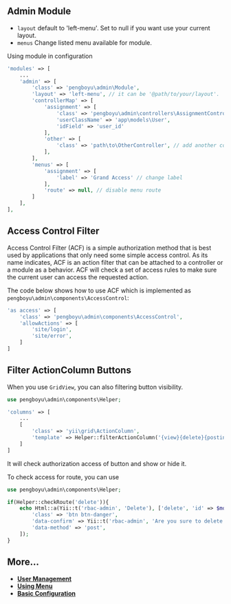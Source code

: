 Admin Module
------------
- `layout` default to 'left-menu'. Set to null if you want use your current layout.
- `menus` Change listed menu available for module.

Using module in configuration

```php
'modules' => [
    ...
    'admin' => [
        'class' => 'pengboyu\admin\Module',
        'layout' => 'left-menu', // it can be '@path/to/your/layout'.
        'controllerMap' => [
            'assignment' => [
                'class' => 'pengboyu\admin\controllers\AssignmentController',
                'userClassName' => 'app\models\User',
                'idField' => 'user_id'
            ],
            'other' => [
                'class' => 'path\to\OtherController', // add another controller
            ],
        ],
        'menus' => [
            'assignment' => [
                'label' => 'Grand Access' // change label
            ],
            'route' => null, // disable menu route
        ]
	],
],
```

Access Control Filter
---------------------
Access Control Filter (ACF) is a simple authorization method that is best used by applications that only need some simple access control.
As its name indicates, ACF is an action filter that can be attached to a controller or a module as a behavior.
ACF will check a set of access rules to make sure the current user can access the requested action.

The code below shows how to use ACF which is implemented as `pengboyu\admin\components\AccessControl`:

```php
'as access' => [
    'class' => 'pengboyu\admin\components\AccessControl',
    'allowActions' => [
        'site/login',
        'site/error',
    ]
]
```

Filter ActionColumn Buttons
---------------------------
When you use `GridView`, you can also filtering button visibility.
```php
use pengboyu\admin\components\Helper;

'columns' => [
    ...
    [
        'class' => 'yii\grid\ActionColumn',
        'template' => Helper::filterActionColumn('{view}{delete}{posting}'),
    ]
]
```
It will check authorization access of button and show or hide it.

To check access for route, you can use
```php
use pengboyu\admin\components\Helper;

if(Helper::checkRoute('delete')){
    echo Html::a(Yii::t('rbac-admin', 'Delete'), ['delete', 'id' => $model->name], [
        'class' => 'btn btn-danger',
        'data-confirm' => Yii::t('rbac-admin', 'Are you sure to delete this item?'),
        'data-method' => 'post',
    ]);
}

```

More...
---------------

- [**User Management**](user-management.md)
- [**Using Menu**](using-menu.md)
- [**Basic Configuration**](configuration.md)
